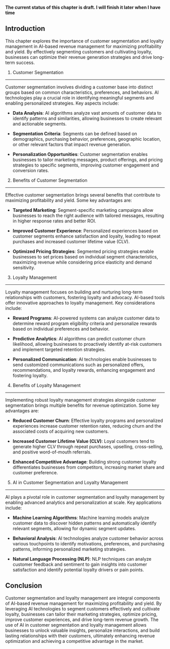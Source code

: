**The current status of this chapter is draft. I will finish it later when I have time**

Introduction
------------

This chapter explores the importance of customer segmentation and loyalty management in AI-based revenue management for maximizing profitability and yield. By effectively segmenting customers and cultivating loyalty, businesses can optimize their revenue generation strategies and drive long-term success.

1. Customer Segmentation
------------------------

Customer segmentation involves dividing a customer base into distinct groups based on common characteristics, preferences, and behaviors. AI technologies play a crucial role in identifying meaningful segments and enabling personalized strategies. Key aspects include:

* **Data Analysis**: AI algorithms analyze vast amounts of customer data to identify patterns and similarities, allowing businesses to create relevant and actionable segments.

* **Segmentation Criteria**: Segments can be defined based on demographics, purchasing behavior, preferences, geographic location, or other relevant factors that impact revenue generation.

* **Personalization Opportunities**: Customer segmentation enables businesses to tailor marketing messages, product offerings, and pricing strategies to specific segments, improving customer engagement and conversion rates.

2. Benefits of Customer Segmentation
------------------------------------

Effective customer segmentation brings several benefits that contribute to maximizing profitability and yield. Some key advantages are:

* **Targeted Marketing**: Segment-specific marketing campaigns allow businesses to reach the right audience with tailored messages, resulting in higher response rates and better ROI.

* **Improved Customer Experience**: Personalized experiences based on customer segments enhance satisfaction and loyalty, leading to repeat purchases and increased customer lifetime value (CLV).

* **Optimized Pricing Strategies**: Segmented pricing strategies enable businesses to set prices based on individual segment characteristics, maximizing revenue while considering price elasticity and demand sensitivity.

3. Loyalty Management
---------------------

Loyalty management focuses on building and nurturing long-term relationships with customers, fostering loyalty and advocacy. AI-based tools offer innovative approaches to loyalty management. Key considerations include:

* **Reward Programs**: AI-powered systems can analyze customer data to determine reward program eligibility criteria and personalize rewards based on individual preferences and behavior.

* **Predictive Analytics**: AI algorithms can predict customer churn likelihood, allowing businesses to proactively identify at-risk customers and implement targeted retention strategies.

* **Personalized Communication**: AI technologies enable businesses to send customized communications such as personalized offers, recommendations, and loyalty rewards, enhancing engagement and fostering loyalty.

4. Benefits of Loyalty Management
---------------------------------

Implementing robust loyalty management strategies alongside customer segmentation brings multiple benefits for revenue optimization. Some key advantages are:

* **Reduced Customer Churn**: Effective loyalty programs and personalized experiences increase customer retention rates, reducing churn and the associated costs of acquiring new customers.

* **Increased Customer Lifetime Value (CLV)**: Loyal customers tend to generate higher CLV through repeat purchases, upselling, cross-selling, and positive word-of-mouth referrals.

* **Enhanced Competitive Advantage**: Building strong customer loyalty differentiates businesses from competitors, increasing market share and customer preference.

5. AI in Customer Segmentation and Loyalty Management
-----------------------------------------------------

AI plays a pivotal role in customer segmentation and loyalty management by enabling advanced analytics and personalization at scale. Key applications include:

* **Machine Learning Algorithms**: Machine learning models analyze customer data to discover hidden patterns and automatically identify relevant segments, allowing for dynamic segment updates.

* **Behavioral Analysis**: AI technologies analyze customer behavior across various touchpoints to identify motivations, preferences, and purchasing patterns, informing personalized marketing strategies.

* **Natural Language Processing (NLP)**: NLP techniques can analyze customer feedback and sentiment to gain insights into customer satisfaction and identify potential loyalty drivers or pain points.

Conclusion
----------

Customer segmentation and loyalty management are integral components of AI-based revenue management for maximizing profitability and yield. By leveraging AI technologies to segment customers effectively and cultivate loyalty, businesses can tailor their marketing strategies, optimize pricing, improve customer experiences, and drive long-term revenue growth. The use of AI in customer segmentation and loyalty management allows businesses to unlock valuable insights, personalize interactions, and build lasting relationships with their customers, ultimately enhancing revenue optimization and achieving a competitive advantage in the market.
